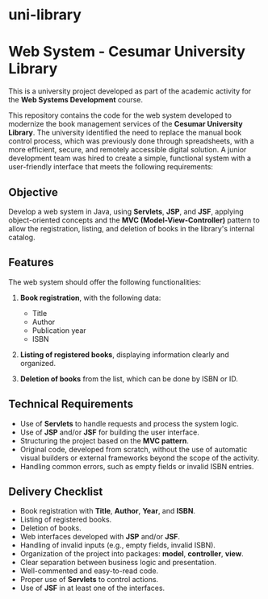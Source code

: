 # uni-library

# Web System - Cesumar University Library

This is a university project developed as part of the academic activity for the **Web Systems Development** course.

This repository contains the code for the web system developed to modernize the book management services of the **Cesumar University Library**. The university identified the need to replace the manual book control process, which was previously done through spreadsheets, with a more efficient, secure, and remotely accessible digital solution. A junior development team was hired to create a simple, functional system with a user-friendly interface that meets the following requirements:

## Objective
Develop a web system in Java, using **Servlets**, **JSP**, and **JSF**, applying object-oriented concepts and the **MVC (Model-View-Controller)** pattern to allow the registration, listing, and deletion of books in the library's internal catalog.

## Features
The web system should offer the following functionalities:

1. **Book registration**, with the following data:
   - Title
   - Author
   - Publication year
   - ISBN

2. **Listing of registered books**, displaying information clearly and organized.

3. **Deletion of books** from the list, which can be done by ISBN or ID.

## Technical Requirements
- Use of **Servlets** to handle requests and process the system logic.
- Use of **JSP** and/or **JSF** for building the user interface.
- Structuring the project based on the **MVC pattern**.
- Original code, developed from scratch, without the use of automatic visual builders or external frameworks beyond the scope of the activity.
- Handling common errors, such as empty fields or invalid ISBN entries.

## Delivery Checklist
- Book registration with **Title**, **Author**, **Year**, and **ISBN**.
- Listing of registered books.
- Deletion of books.
- Web interfaces developed with **JSP** and/or **JSF**.
- Handling of invalid inputs (e.g., empty fields, invalid ISBN).
- Organization of the project into packages: **model**, **controller**, **view**.
- Clear separation between business logic and presentation.
- Well-commented and easy-to-read code.
- Proper use of **Servlets** to control actions.
- Use of **JSF** in at least one of the interfaces.
